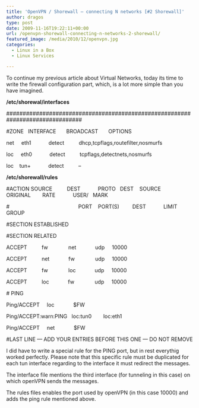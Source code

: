 ```yaml
---
title: 'OpenVPN / Shorewall – connecting N networks [#2 Shorewall]'
author: dragos
type: post
date: 2009-11-16T19:22:11+00:00
url: /openvpn-shorewall-connecting-n-networks-2-shorewall/
featured_image: /media/2010/12/openvpn.jpg
categories:
  - Linux in a Box
  - Linux Services

---
```

To continue my previous article about Virtual Networks, today its time to write the firewall configuration part, which, is a lot more simple than you have imagined.<!--more-->

**/etc/shorewal/interfaces**
  
###############################################################################
  
#ZONE   INTERFACE       BROADCAST       OPTIONS
  
net     eth1            detect          dhcp,tcpflags,routefilter,nosmurfs
  
loc     eth0            detect          tcpflags,detectnets,nosmurfs
  
loc    tun+            detect          &#8211;

**/etc/shorewall/rules**
  
#ACTION SOURCE          DEST            PROTO   DEST    SOURCE          ORIGINAL        RATE            USER/   MARK
  
#                                               PORT    PORT(S)         DEST            LIMIT           GROUP
  
#SECTION ESTABLISHED
  
#SECTION RELATED

ACCEPT          fw              net             udp     10000
  
ACCEPT          net             fw              udp     10000
  
ACCEPT          fw              loc             udp     10000
  
ACCEPT          loc             fw              udp     10000

\# PING
  
Ping/ACCEPT     loc             $FW
  
Ping/ACCEPT:warn:PING   loc:tun0        loc:eth1
  
Ping/ACCEPT     net             $FW

#LAST LINE &#8212; ADD YOUR ENTRIES BEFORE THIS ONE &#8212; DO NOT REMOVE

I did have to write a special rule for the PING port, but in rest everythig worked perfectly. Please note that this specific rule must be duplicated for each tun interface regarding to the interface it must redirect the messages.

The interface file mentions the third interface (for tunneling in this case) on which openVPN sends the messages.

The rules files enables the port used by openVPN (in this case 10000) and adds the ping rule mentioned above.